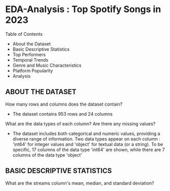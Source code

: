 # EDA-Analysis : Top Spotify Songs in 2023

Table of Contents
- About the Dataset
- Basic Descriptive Statistics
- Top Performers
- Temporal Trends
- Genre and Music Characteristics
- Platform Popularity
- Analysis

## ABOUT THE DATASET
How many rows and columns does the dataset contain?

- The dataset contains 953 rows and 24 columns

What are the data types of each column? Are there any missing values?

- The dataset includes both categorical and numeric values, providing a diverse range of information. Two data types appear on each column : 'int64' for integer values and 'object' for textual data (or a string). To be specific, 17 columns of the data type 'int64' are shown, while there are 7 columns of the data type 'object'

## BASIC DESCRIPTIVE STATISTICS

What are the streams column's mean, median, and standard deviation?

